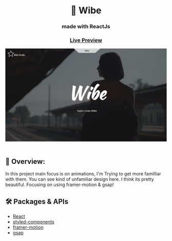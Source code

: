 <div align="center">
  <h1>💄 Wibe</h1>
  <h3>made with ReactJs</h3>
  <h3><a href="https://davitge.github.io/github-user-search-app/" target="_blank">Live Preview</a></h3>
</div>

<div align="center"><img src="https://github.com/DavitGe/FashionStudio/blob/main/Screenshot%202023-05-20%20at%2021.16.13.png?raw=true" /></div>

<br>

## 💬 Overview:
In this project main focus is on animations, I'm Trying to get more familliar with them. You can see kind of unfamiliar design here. I think its pretty beautiful. Focusing on using framer-motion & gsap!

## 🛠️ Packages & APIs

- [React](https://reactjs.org/)
- [styled-components](https://styled-components.com/)
- [framer-motion](https://www.framer.com/motion/)
- [gsap](https://greensock.com/gsap/)


